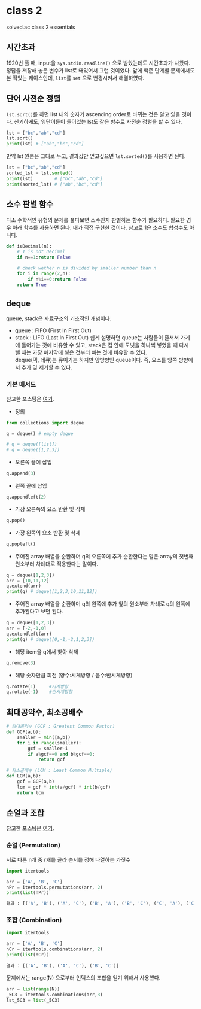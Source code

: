 # class 2
solved.ac class 2 essentials

## 시간초과
1920번 풀 때, input을 `sys.stdin.readline()` 으로 받았는데도 시간초과가 나왔다. 정답을 저장해 놓은 변수가 list로 돼있어서 그런 것이었다. 앞에 백준 단계별 문제에서도 본 적있는 케이스인데, `list`를 `set` 으로 변경시켜서 해결하였다.  

## 단어 사전순 정렬
`lst.sort()`를 하면 list 내의 숫자가 ascending order로 바뀌는 것은 알고 있을 것이다. 신기하게도, 영단어들이 들어있는 lst도 같은 함수로 사전순 정렬을 할 수 있다.
```py
lst = ["bc","ab","cd"]
lst.sort()
print(lst) # ["ab","bc","cd"]
```
만약 lst 원본은 그대로 두고, 결과값만 얻고싶으면 `lst.sorted()`를 사용하면 된다.
```py
lst = ["bc","ab","cd"]
sorted_lst = lst.sorted()
print(lst)        # ["bc","ab","cd"]
print(sorted_lst) # ["ab","bc","cd"]
```

## 소수 판별 함수
다소 수학적인 유형의 문제를 풀다보면 소수인지 판별하는 함수가 필요하다. 필요한 경우 아래 함수를 사용하면 된다. 내가 직접 구현한 것이다. 참고로 1은 소수도 합성수도 아니다.
```py
def isDecimal(n):
    # 1 is not Decimal
    if n==1:return False

    # check wether n is divided by smaller number than n
    for i in range(2,n):
        if n%i==0:return False
    return True
``` 

## deque
queue, stack은 자료구조의 기초적인 개념이다. 
* queue : FIFO (First In First Out)
* stack : LIFO (Last In First Out)
쉽게 설명하면 queue는 사람들이 줄서서 가게에 들어가는 것에 비유할 수 있고, stack은 컵 안에 도넛을 하나씩 넣었을 때 다시 뺄 때는 가장 마지막에 넣은 것부터 빼는 것에 비유할 수 있다.\
deque(덱, 데큐)는 큐이기는 하지만 양방향인 queue이다. 즉, 요소를 양쪽 방향에서 추가 및 제거할 수 있다.

### 기본 매서드
참고한 포스팅은 [여기](https://codingpractices.tistory.com/entry/Python%ED%8C%8C%EC%9D%B4%EC%8D%AC-%EC%99%9C-%EB%A6%AC%EC%8A%A4%ED%8A%B8%EB%8C%80%EC%8B%A0-%ED%81%90-%EB%8D%B0%ED%81%AC-deque-%EB%A5%BC-%EC%93%B8%EA%B9%8C).
* 정의
```py
from collections import deque

q = deque() # empty deque

# q = deque([list])
# q = deque([1,2,3])
``` 
 
* 오른쪽 끝에 삽입
```py
q.append(3)
``` 
 
* 왼쪽 끝에 삽입
```py
q.appendleft(2)
``` 
 
* 가장 오른쪽의 요소 반환 및 삭제
```py
q.pop()
``` 
* 가장 왼쪽의 요소 반환 및 삭제
```py
q.popleft()
```

* 주어진 array 배열을 순환하며 q의 오른쪽에 추가
순환한다는 말은 array의 첫번째 원소부터 차례대로 적용한다는 말이다.
```py
q = deque([1,2,3])
arr = [10,11,12]
q.extend(arr)
print(q) # deque([1,2,3,10,11,12])
``` 
* 주어진 array 배열을 순환하며 q의 왼쪽에 추가
앞의 원소부터 차례로 q의 왼쪽에 추가된다고 보면 된다.
```py
q = deque([1,2,3])
arr = [-2,-1,0]
q.extendleft(arr)
print(q) # deque([0,-1,-2,1,2,3])
``` 
* 해당 item을 q에서 찾아 삭제
```py
q.remove(3)
``` 
* 해당 숫자만큼 회전 (양수:시계방향 / 음수:반시계방향)
```py
q.rotate(1)     #시계방향
q.rotate(-1)    #반시계방향
```

## 최대공약수, 최소공배수
```py
# 최대공약수 (GCF : Greatest Common Factor)
def GCF(a,b):
    smaller = min([a,b])
    for i in range(smaller):
        gcf = smaller-i
        if a%gcf==0 and b%gcf==0:
            return gcf

# 최소공배수 (LCM : Least Common Multiple)
def LCM(a,b):
    gcf = GCF(a,b)
    lcm = gcf * int(a/gcf) * int(b/gcf)
    return lcm
```
## 순열과 조합
참고한 포스팅은 [여기](https://velog.io/@dramatic/Python-permutation-combination-%EC%88%9C%EC%97%B4%EA%B3%BC-%EC%A1%B0%ED%95%A9).
### 순열 (Permutation)
서로 다른 n개 중 r개를 골라 순서를 정해 나열하는 가짓수
```py
import itertools

arr = ['A', 'B', 'C']
nPr = itertools.permutations(arr, 2)
print(list(nPr))

결과 : [('A', 'B'), ('A', 'C'), ('B', 'A'), ('B', 'C'), ('C', 'A'), ('C', 'B')]
```
### 조합 (Combination)
```py
import itertools

arr = ['A', 'B', 'C']
nCr = itertools.combinations(arr, 2)
print(list(nCr))

결과 : [('A', 'B'), ('A', 'C'), ('B', 'C')]
```
문제에서는 range(N) 으로부터 인덱스의 조합을 얻기 위해서 사용했다. 
```py
arr = list(range(N))
_5C3 = itertools.combinations(arr,3)
lst_5C3 = list(_5C3)
```

